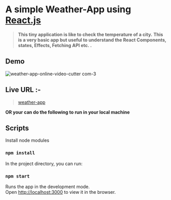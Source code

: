 # A simple Weather-App using [React.js](https://reactjs.org)

> **This tiny application is like to check the temperature of a city.**
**This is a very basic app but useful to understand the React Components, states, Effects, Fetching API etc. .**

## Demo
![weather-app-_online-video-cutter com_-_3_](https://user-images.githubusercontent.com/84847269/128592025-238e0592-a5d9-4872-aca1-0c4c93045da0.gif)

## Live URL :-
>[weather-app](http://localhost:3000/)
>

**OR your can do the following to run in your local machine**

##  Scripts

Install node modules

### `npm install`

In the project directory, you can run:


### `npm start`

Runs the app in the development mode.\
Open [http://localhost:3000](http://localhost:3000) to view it in the browser.

